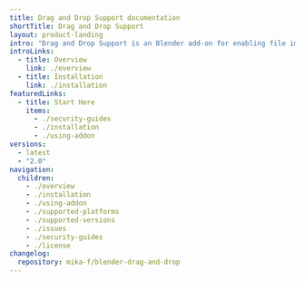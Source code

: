 ```yaml
---
title: Drag and Drop Support documentation
shortTitle: Drag and Drop Support
layout: product-landing
intro: "Drag and Drop Support is an Blender add-on for enabling file imports by drag-and-drop via Explorer."
introLinks:
  - title: Overview
    link: ./overview
  - title: Installation
    link: ./installation
featuredLinks:
  - title: Start Here
    items:
      - ./security-guides
      - ./installation
      - ./using-addon
versions:
  - latest
  - "2.0"
navigation:
  children:
    - ./overview
    - ./installation
    - ./using-addon
    - ./supported-platforms
    - ./supported-versions
    - ./issues
    - ./security-guides
    - ./license
changelog:
  repository: mika-f/blender-drag-and-drop
---
```

